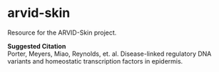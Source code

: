 # arvid-skin
Resource for the ARVID-Skin project.  

**Suggested Citation**  
Porter, Meyers, Miao, Reynolds, et. al. Disease-linked regulatory DNA variants and homeostatic transcription factors in epidermis.  
